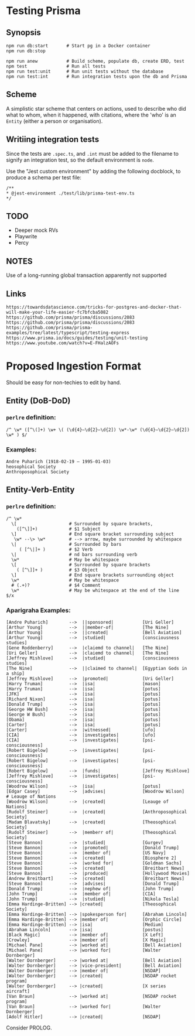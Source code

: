 # Testing Prisma

## Synopsis

    npm run db:start       # Start pg in a Docker container
    npm run db:stop

    npm run anew           # Build scheme, populate db, create ERD, test
    npm test               # Run all tests
    npm run test:unit      # Run unit tests without the database
    npm run test:int       # Run integration tests upon the db and Prisma

## Scheme

A simplistic star scheme that centers on actions, used to describe who did what to whom, when it happened, with citations,
where the 'who' is an `Entity` (either a person or organisation).

## Writiing integration tests

Since the tests are `.spec.ts`, and `.int` must be added to the filename to signify an integration test,
so the default environment is `node`.

Use the "Jest custom environment" by adding the following docblock, to produce a schema per test file:

    /**
    * @jest-environment ./test/lib/prisma-test-env.ts
    */

## TODO

- Deeper mock RVs
- Playwrite
- Percy

## NOTES

Use of a long-running global transaction apparently not supported

## Links

    https://towardsdatascience.com/tricks-for-postgres-and-docker-that-will-make-your-life-easier-fc7bfcba5082
    https://github.com/prisma/prisma/discussions/2083
    https://github.com/prisma/prisma/discussions/2083
    https://github.com/prisma/prisma-examples/tree/latest/typescript/testing-express
    https://www.prisma.io/docs/guides/testing/unit-testing
    https://www.youtube.com/watch?v=E-FHalzAOFs

# Proposed Ingestion Format

Should be easy for non-techies to edit by hand.

## Entity (DoB-DoD)

### `perlre` definition:

    /^ \w* ([^\(]+) \w+ \( (\d{4}–\d{2}–\d{2]) \w*-\w* (\d{4}–\d{2}–\d{2]) \w* ) $/

### Examples:

    Andre Puharich (1918-02-19 – 1995-01-03)
    heosophical Society
    Anthroposophical Society

## Entity-Verb-Entity

### `perlre` definition:

    /^ \w*
      \[                    # Surrounded by square brackets,
        ([^\]]+)            # $1 Subject
      \]                    # End square bracket surrounding subject
       \w* --\> \w*         # --> arrow, maybe surrounded by whitespace
      \|                    # Surrounded by bars
         ( [^\|]+ )         # $2 Verb
      \|                    # nd bars surrounding verb
      \w*                   # May be whitespace
      \[                    # Surrounded by square brackets
        ( [^\]]+ )          # $3 Object
      \]                    # End square brackets surrounding object
      \w*                   # May be whitespace
      # (.+)?               # $4 Comment
      \w*                   # May be whitespace at the end of the line
    $/x

### Aparigraha Examples:

    [Andre Puharich]        -->  ||sponsored|           [Uri Geller]
    [Arthur Young]          -->  ||member-of|           [The Nine]
    [Arthur Young]          -->  ||created|             [Bell Aviation]
    [Arthur Young]          -->  |studied|              [consciousness studies]
    [Gene Roddenberry]      -->  |claiemd to channel|   [The Nine]
    [Uri Geller]            -->  |claiemd to channel|   [The Nine]
    [Jeffrey Mishlove]      -->  |studied|              [consciousness studies]
    [The Nine]              -->  ||claimed to channel|  [Egyptian Gods in a ship]
    [Jeffrey Mishlove]      -->  |promoted|             [Uri Geller]
    [Harry Truman]          -->  |isa|                  [mason]
    [Harry Truman]          -->  |isa|                  [potus]
    [JFK]                   -->  |isa|                  [potus]
    [Richard Nixon]         -->  |isa|                  [potus]
    [Donald Trump]          -->  |isa|                  [potus]
    [George HW Bush]        -->  |isa|                  [potus]
    [George W Bush]         -->  |isa|                  [potus]
    [Obama]                 -->  |isa|                  [potus]
    [Carter]                -->  |isa|                  [potus]
    [Carter]                -->  |witnessed|            [ufo]
    [CIA]                   -->  |investigates|         [ufo]
    [CIA]                   -->  |investigates|         [psi-consciousness]
    [Robert Bigelow]        -->  |investigates|         [psi-consciousness]
    [Robert Bigelow]        -->  |investigates|         [psi-consciousness]
    [Robert Bigelow]        -->  |funds|                [Jeffrey Mishlove]
    [Jeffrey Mishlove]      -->  |investigates|         [psi-consciousness]
    [Woodrow Wilson]        -->  |isa|                  [potus]
    [Edgar Casey]           -->  |advises|              [Woodrow Wilson]       # Leauge of Nations
    [Woodrow Wilson]        -->  |created|              [Leauge of Nations]
    [Rudolf Steiner]        -->  |created|              [Anthroposophical Society]
    [Madam Blavatsky]       -->  |created|              [Theosophical Society]
    [Rudolf Steiner]        -->  |memberr of|           [Theosophical Society]
    [Steve Bannon]          -->  |studied|              [Gurgev]
    [Steve Bannon]          -->  |promoted|             [Donald Trump]
    [Steve Bannon]          -->  |member of|            [US Navy]
    [Steve Bannon]          -->  |created|              [Biosphere 2]
    [Steve Bannon]          -->  |worked for|           [Goldman Sachs]
    [Steve Bannon]          -->  |created|              [Breitbart News]
    [Steve Bannon]          -->  |produced|             [Hollywood Movies]
    [Andrew Breitbart]      -->  |created|              [Breitbart News]
    [Steve Bannon]          -->  |advises|              [Donald Trump]
    [Donald Trump]          -->  |nephew of|            [John Trump]
    [John Trump]            -->  |member of|            [CIA]
    [John Trump]            -->  |studied|              [Nikola Tesla]
    [Emma Hardinge-Britten] --> |created|               [Theosophical Society]
    [Emma Hardinge-Britten] --> |spokesperson for|      [Abraham Lincoln]
    [Emma Hardinge-Britten] --> |member of|             [Orphic Circle]
    [Emma Hardinge-Britten] --> |isa|                   [Medium]
    [Abraham Lincoln]       --> |isa|                   [postus]
    [Black Magic]           --> |member of|             [X Left]
    [Crowley]               --> |member of|             [X Magic]
    [Michael Pane]          --> |worked at|             [Bell Aviation]
    [Michael Pane]          --> |worked for|            [Walter Dornberger]
    [Walter Dornberger]     --> |worked at|             [Bell Aviation]
    [Walter Dornberger]     --> |vice-president|        [Bell Aviation]
    [Walter Dornberger]     --> |member of|             [NSDAP]
    [Walter Dornberger]     --> |created|               [NSDAP rocket program]
    [Walter Dornberger]     --> |created|               [X series aircraft]
    [Van Braun]             --> |worked at|             [NSDAP rocket program]
    [Van Braun]             --> |worked for|            [Walter Dornberger]
    [Adolf Hitler]          --> |created|               [NSDAP]

Consider PROLOG.
